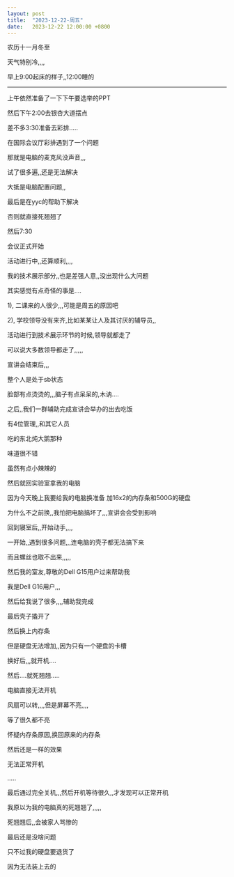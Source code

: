 ```yaml
---
layout: post
title:  "2023-12-22-周五"
date:   2023-12-22 12:00:00 +0800
---
```






农历十一月冬至

天气特别冷,,,,

早上9:00起床的样子,,12:00睡的

---

上午依然准备了一下下午要选举的PPT

然后下午2:00去银杏大道摆点

差不多3:30准备去彩排.....



在国际会议厅彩排遇到了一个问题

那就是电脑的麦克风没声音,,,

试了很多遍,,还是无法解决

大抵是电脑配置问题,,

最后是在yyc的帮助下解决

否则就直接死翘翘了



然后7:30

会议正式开始

活动进行中,,还算顺利,,,,

我的技术展示部分,,也是差强人意,,没出现什么大问题



其实感觉有点奇怪的事是....

1), 二课来的人很少,,,可能是周五的原因吧

2), 学校领导没有来齐,比如某某让人及其讨厌的辅导员,,

活动进行到技术展示环节的时候,领导就都走了

可以说大多数领导都走了,,,,,



宣讲会结束后,,,

整个人是处于sb状态

脸部有点烫烫的,,,脑子有点呆呆的,木讷....



之后,,我们一群辅助完成宣讲会举办的出去吃饭

有4位管理,,和其它人员

吃的东北炖大鹅那种



味道很不错

虽然有点小辣辣的



然后就回实验室拿我的电脑

因为今天晚上我要给我的电脑换准备 加16x2的内存条和500G的硬盘

为什么不之前换,,我怕把电脑搞坏了,,,宣讲会会受到影响



回到寝室后,,开始动手,,,,

一开始,,遇到很多问题,,,连电脑的壳子都无法搞下来

而且螺丝也取不出来,,,,,

然后我的室友,尊敬的Dell G15用户过来帮助我

我是Dell G16用户,,,

然后给我说了很多,,,,辅助我完成

最后壳子撬开了

然后换上内存条

但是硬盘无法增加,,因为只有一个硬盘的卡槽

换好后,,,就开机....



然后....就死翘翘.....

电脑直接无法开机

风扇可以转,,,,但是屏幕不亮,,,,

等了很久都不亮



怀疑内存条原因,换回原来的内存条

然后还是一样的效果

无法正常开机

.....



最后通过完全关机,,,然后开机等待很久,,才发现可以正常开机

我原以为我的电脑真的死翘翘了,,,,,

死翘翘后,,会被家人骂惨的

最后还是没啥问题

只不过我的硬盘要退货了

因为无法装上去的

